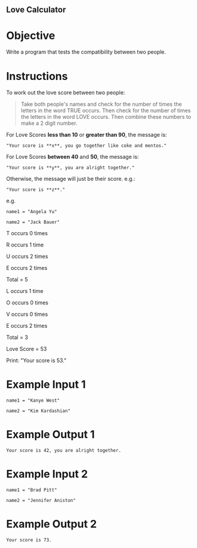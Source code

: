 ## Love Calculator

# Objective

Write a program that tests the compatibility between two people.

# Instructions  

To work out the love score between two people:

> Take both people's names and check for the number of times the letters in the word TRUE occurs. Then check for the number of times the letters in the word LOVE occurs. Then combine these numbers to make a 2 digit number.


For Love Scores **less than 10** or **greater than 90**, the message is:

`"Your score is **x**, you go together like coke and mentos."`

For Love Scores **between 40** and **50**, the message is:

`"Your score is **y**, you are alright together."`

Otherwise, the message will just be their score. e.g.:

`"Your score is **z**."`

e.g.

`name1 = "Angela Yu"`

`name2 = "Jack Bauer"`

T occurs 0 times

R occurs 1 time

U occurs 2 times

E occurs 2 times

Total = 5

L occurs 1 time

O occurs 0 times

V occurs 0 times

E occurs 2 times

Total = 3

Love Score = 53

Print: "Your score is 53."

# Example Input 1

```
name1 = "Kanye West"
```

```
name2 = "Kim Kardashian"
```

# Example Output 1

```
Your score is 42, you are alright together.
```

# Example Input 2

```
name1 = "Brad Pitt"
```

```
name2 = "Jennifer Aniston"
```

# Example Output 2

```
Your score is 73.
```
